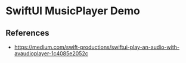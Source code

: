 # SwiftUI MusicPlayer Demo

## References

- <https://medium.com/swift-productions/swiftui-play-an-audio-with-avaudioplayer-1c4085e2052c>
